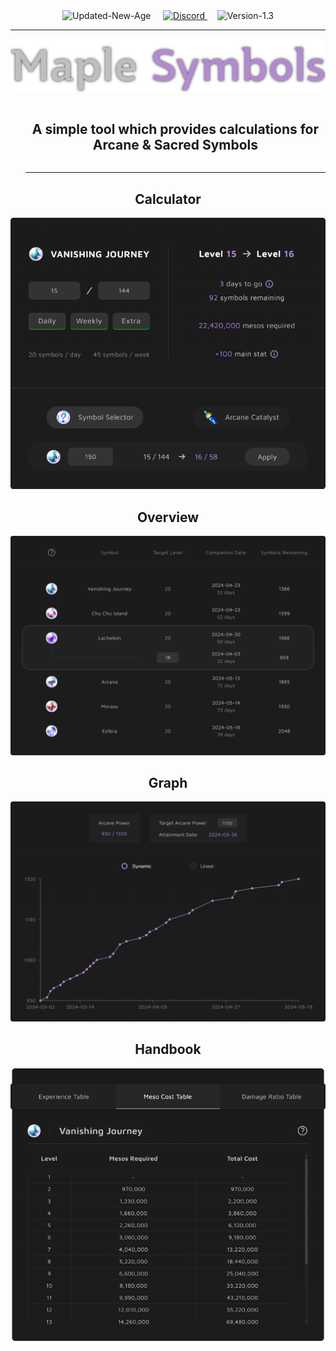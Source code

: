 <div align="center">
  <img src="https://img.shields.io/badge/update-new_age-red" alt="Updated-New-Age"/>
  &nbsp; &nbsp;
  <a target="_blank" href="https://discord.com/invite/FTMgy2ZKPK">
    <img src="https://discordapp.com/api/guilds/1126041321816203374/widget.png?style=shield" alt="Discord"/>
  </a>
  &nbsp; &nbsp;
  <img src="https://img.shields.io/badge/version-1.3-red" alt="Version-1.3"/>
  <hr></hr>
</div>

<div align="center">
  <img src="/public/main/logo-lg.webp" alt="Maple Symbols Logo" width="600" />
</div>

<div id="user-content-toc">
  <ul>
    <summary align="center">
        <h2 style="display: inline-block;">
          A simple tool which provides calculations for Arcane & Sacred Symbols
        </h1>
    </summary>
    <hr></hr>
  </ul>
</div>

<h2 align="center">Calculator</h2>

<div align="center">
  <img src="/public/github/calculator.png" alt="Calculator UI"/>
</div>

<h2 align="center">Overview</h2>

<div align="center">
  <img src="/public/github/overview.png" alt="Overview UI"/>
</div>

<h2 align="center">Graph</h2>

<div align="center">
  <img src="/public/github/graph.png" alt="Graph UI"/>
</div>

<h2 align="center">Handbook</h2>

<div align="center">
  <img src="/public/github/handbook.png" alt="Handbook UI"/>
</div>
